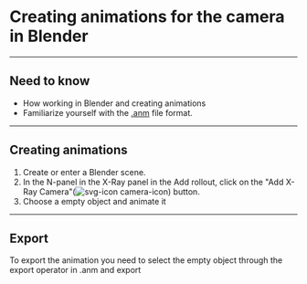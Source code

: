 # Creating animations for the camera in Blender

___

## Need to know

- How working in Blender and creating animations
- Familiarize yourself with the [.anm](../main-folders-and-files/file-formats/index.html#anm-animated-paths) file format.

___

## Creating animations

1. Create or enter a Blender scene.
2. In the N-panel in the X-Ray panel in the Add rollout, click on the "Add X-Ray Camera"(![svg-icon camera-icon](blender-images/blender-images-icons/camera.svg)) button.
3. Choose a empty object and animate it

___

## Export

To export the animation you need to select the empty object through the export operator in .anm and export

